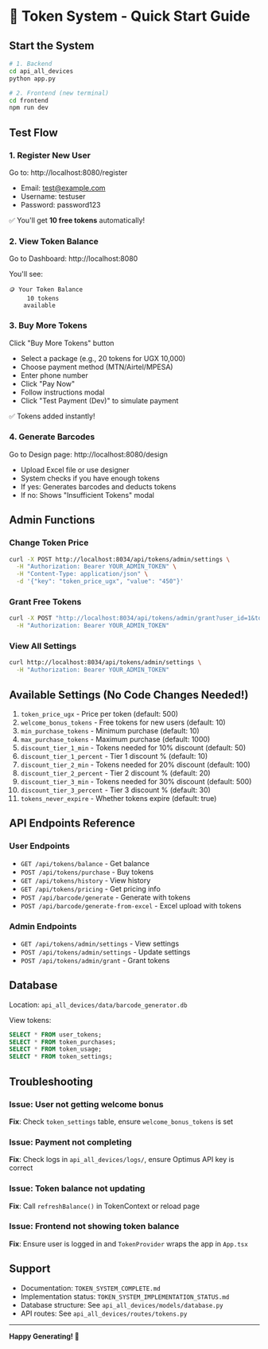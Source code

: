 # 🚀 Token System - Quick Start Guide

## Start the System

```bash
# 1. Backend
cd api_all_devices
python app.py

# 2. Frontend (new terminal)
cd frontend
npm run dev
```

## Test Flow

### 1. Register New User
Go to: http://localhost:8080/register

- Email: test@example.com
- Username: testuser
- Password: password123

✅ You'll get **10 free tokens** automatically!

### 2. View Token Balance
Go to Dashboard: http://localhost:8080

You'll see:
```
🪙 Your Token Balance
     10 tokens
    available
```

### 3. Buy More Tokens
Click "Buy More Tokens" button

- Select a package (e.g., 20 tokens for UGX 10,000)
- Choose payment method (MTN/Airtel/MPESA)
- Enter phone number
- Click "Pay Now"
- Follow instructions modal
- Click "Test Payment (Dev)" to simulate payment

✅ Tokens added instantly!

### 4. Generate Barcodes
Go to Design page: http://localhost:8080/design

- Upload Excel file or use designer
- System checks if you have enough tokens
- If yes: Generates barcodes and deducts tokens
- If no: Shows "Insufficient Tokens" modal

## Admin Functions

### Change Token Price
```bash
curl -X POST http://localhost:8034/api/tokens/admin/settings \
  -H "Authorization: Bearer YOUR_ADMIN_TOKEN" \
  -H "Content-Type: application/json" \
  -d '{"key": "token_price_ugx", "value": "450"}'
```

### Grant Free Tokens
```bash
curl -X POST "http://localhost:8034/api/tokens/admin/grant?user_id=1&tokens=50&reason=Promotion" \
  -H "Authorization: Bearer YOUR_ADMIN_TOKEN"
```

### View All Settings
```bash
curl http://localhost:8034/api/tokens/admin/settings \
  -H "Authorization: Bearer YOUR_ADMIN_TOKEN"
```

## Available Settings (No Code Changes Needed!)

1. `token_price_ugx` - Price per token (default: 500)
2. `welcome_bonus_tokens` - Free tokens for new users (default: 10)
3. `min_purchase_tokens` - Minimum purchase (default: 10)
4. `max_purchase_tokens` - Maximum purchase (default: 1000)
5. `discount_tier_1_min` - Tokens needed for 10% discount (default: 50)
6. `discount_tier_1_percent` - Tier 1 discount % (default: 10)
7. `discount_tier_2_min` - Tokens needed for 20% discount (default: 100)
8. `discount_tier_2_percent` - Tier 2 discount % (default: 20)
9. `discount_tier_3_min` - Tokens needed for 30% discount (default: 500)
10. `discount_tier_3_percent` - Tier 3 discount % (default: 30)
11. `tokens_never_expire` - Whether tokens expire (default: true)

## API Endpoints Reference

### User Endpoints
- `GET /api/tokens/balance` - Get balance
- `POST /api/tokens/purchase` - Buy tokens
- `GET /api/tokens/history` - View history
- `GET /api/tokens/pricing` - Get pricing info
- `POST /api/barcode/generate` - Generate with tokens
- `POST /api/barcode/generate-from-excel` - Excel upload with tokens

### Admin Endpoints
- `GET /api/tokens/admin/settings` - View settings
- `POST /api/tokens/admin/settings` - Update settings
- `POST /api/tokens/admin/grant` - Grant tokens

## Database

Location: `api_all_devices/data/barcode_generator.db`

View tokens:
```sql
SELECT * FROM user_tokens;
SELECT * FROM token_purchases;
SELECT * FROM token_usage;
SELECT * FROM token_settings;
```

## Troubleshooting

### Issue: User not getting welcome bonus
**Fix**: Check `token_settings` table, ensure `welcome_bonus_tokens` is set

### Issue: Payment not completing
**Fix**: Check logs in `api_all_devices/logs/`, ensure Optimus API key is correct

### Issue: Token balance not updating
**Fix**: Call `refreshBalance()` in TokenContext or reload page

### Issue: Frontend not showing token balance
**Fix**: Ensure user is logged in and `TokenProvider` wraps the app in `App.tsx`

## Support

- Documentation: `TOKEN_SYSTEM_COMPLETE.md`
- Implementation status: `TOKEN_SYSTEM_IMPLEMENTATION_STATUS.md`
- Database structure: See `api_all_devices/models/database.py`
- API routes: See `api_all_devices/routes/tokens.py`

---

**Happy Generating! 🎉**

